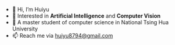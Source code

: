 - 👋 Hi, I’m Huiyu
- 👀 Interested in **Artificial Intelligence** and **Computer Vision**
- 🌱 A master student of computer science in National Tsing Hua University
- 📫 Reach me via huiyu8794@gmail.com

<!---
huiyu8794/huiyu8794 is a ✨ special ✨ repository because its `README.md` (this file) appears on your GitHub profile.
You can click the Preview link to take a look at your changes.
--->
